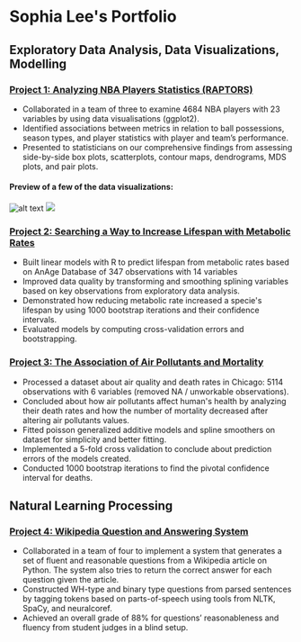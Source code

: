 # Sophia Lee's Portfolio 

## Exploratory Data Analysis, Data Visualizations, Modelling 

### [Project 1: Analyzing NBA Players Statistics (RAPTORS)](https://sophjoo.github.io/NBA_RAPTOR_Report/NBA_RAPTOR_Report.html)
* Collaborated in a team of three to examine 4684 NBA players with 23 variables by using data visualisations (ggplot2).
* Identified associations between metrics in relation to ball possessions, season types, and player statistics with player and team’s performance.
* Presented to statisticians on our comprehensive findings from assessing side-by-side box plots, scatterplots, contour maps, dendrograms, MDS plots, and pair plots.    

#### Preview of a few of the data visualizations: 
![alt text](https://github.com/sophjoo/Portfolio/blob/main/images/NBA_contour.png) ![](https://github.com/sophjoo/Portfolio/blob/main/images/NBA_boxplot.png)

### [Project 2: Searching a Way to Increase Lifespan with Metabolic Rates](https://sophjoo.github.io/MetabolicRates/Report.html)
* Built linear models with R to predict lifespan from metabolic rates based on AnAge Database of 347 observations with 14 variables
* Improved data quality by transforming and smoothing splining variables based on key observations from exploratory data analysis.
* Demonstrated how reducing metabolic rate increased a specie's lifespan by using 1000 bootstrap iterations and their confidence intervals. 
* Evaluated models by computing cross-validation errors and bootstrapping. 

### [Project 3: The Association of Air Pollutants and Mortality](https://sophjoo.github.io/Air_Pollutants/report.html)
* Processed a dataset about air quality and death rates in Chicago: 5114 observations with 6 variables (removed NA / unworkable observations). 
* Concluded about how air pollutants affect human's health by analyzing their death rates and how the number of mortality decreased after altering air pollutants values.
* Fitted poisson generalized additive models and spline smoothers on dataset for simplicity and better fitting. 
* Implemented a 5-fold cross validation to conclude about prediction errors of the models created.
* Conducted 1000 bootstrap iterations to find the pivotal confidence interval for deaths.  

## Natural Learning Processing

### [Project 4: Wikipedia Question and Answering System](https://github.com/sophjoo/NLP)
* Collaborated in a team of four to implement a system that generates a set of fluent and reasonable questions from a Wikipedia article on Python. The system also tries to return the correct answer for each question given the article. 
* Constructed WH-type and binary type questions from parsed sentences by tagging tokens based on parts-of-speech using tools from NLTK, SpaCy, and neuralcoref. 
* Achieved an overall grade of 88% for questions’ reasonableness and fluency from student judges in a blind setup.  

